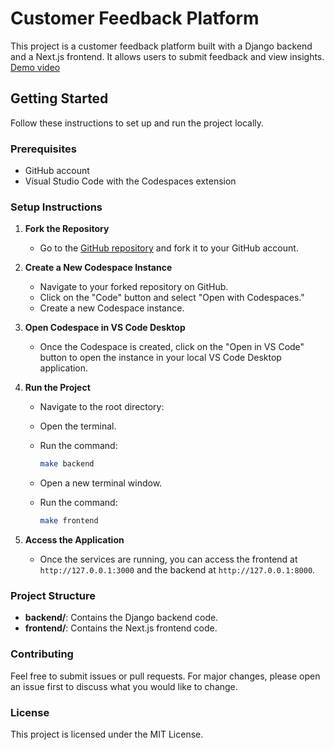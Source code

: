 # Customer Feedback Platform

This project is a customer feedback platform built with a Django backend and a Next.js frontend. It allows users to submit feedback and view insights.
[Demo video](https://drive.google.com/file/d/1MInHR9YVEA2BQRxthHxzYwg2yA_DiHWC/view?usp=sharing)

## Getting Started

Follow these instructions to set up and run the project locally.

### Prerequisites

- GitHub account
- Visual Studio Code with the Codespaces extension

### Setup Instructions

1. **Fork the Repository**

   - Go to the [GitHub repository](https://github.com/ettalha0x/customer-feedback-platform) and fork it to your GitHub account.

2. **Create a New Codespace Instance**

   - Navigate to your forked repository on GitHub.
   - Click on the "Code" button and select "Open with Codespaces."
   - Create a new Codespace instance.

3. **Open Codespace in VS Code Desktop**

   - Once the Codespace is created, click on the "Open in VS Code" button to open the instance in your local VS Code Desktop application.

4. **Run the Project**

   - Navigate to the root directory:
   - Open the terminal.
   - Run the command:

     ```bash
     make backend
     ```

   - Open a new terminal window.
   - Run the command:

     ```bash
     make frontend
     ```

6. **Access the Application**

   - Once the services are running, you can access the frontend at `http://127.0.0.1:3000` and the backend at `http://127.0.0.1:8000`.

### Project Structure

- **backend/**: Contains the Django backend code.
- **frontend/**: Contains the Next.js frontend code.

### Contributing

Feel free to submit issues or pull requests. For major changes, please open an issue first to discuss what you would like to change.

### License

This project is licensed under the MIT License.

